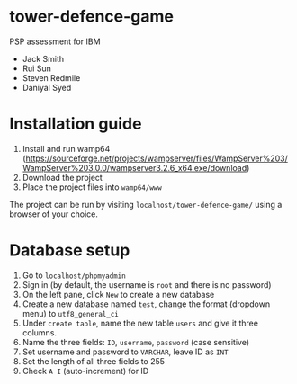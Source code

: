 # tower-defence-game
PSP assessment for IBM
- Jack Smith
- Rui Sun
- Steven Redmile
- Daniyal Syed

# Installation guide
1. Install and run wamp64 (https://sourceforge.net/projects/wampserver/files/WampServer%203/WampServer%203.0.0/wampserver3.2.6_x64.exe/download)
2. Download the project
3. Place the project files into ```wamp64/www```

The project can be run by visiting ```localhost/tower-defence-game/``` using a browser of your choice.

# Database setup
1. Go to ```localhost/phpmyadmin```
2. Sign in (by default, the username is ```root``` and there is no password)
3. On the left pane, click ```New``` to create a new database
4. Create a new database named ```test```, change the format (dropdown menu) to ```utf8_general_ci```
5. Under ```create table```, name the new table ```users``` and give it three columns.
6. Name the three fields: ```ID```, ```username```, ```password``` (case sensitive)
7. Set username and password to ```VARCHAR```, leave ID as ```INT```
8. Set the length of all three fields to 255
9. Check ```A I``` (auto-increment) for ID
